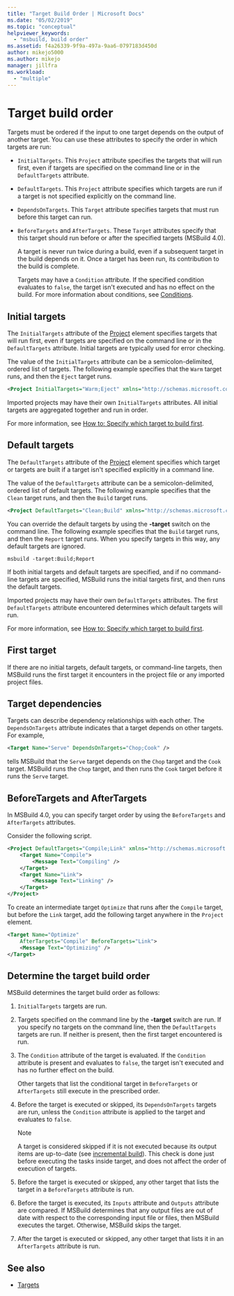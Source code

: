 ```yaml
---
title: "Target Build Order | Microsoft Docs"
ms.date: "05/02/2019"
ms.topic: "conceptual"
helpviewer_keywords:
  - "msbuild, build order"
ms.assetid: f4a26339-9f9a-497a-9aa6-0797183d450d
author: mikejo5000
ms.author: mikejo
manager: jillfra
ms.workload:
  - "multiple"
---
```


# Target build order

Targets must be ordered if the input to one target depends on the output of another target. You can use these attributes to specify the order in which targets are run:

- `InitialTargets`. This `Project` attribute specifies the targets that will run first, even if targets are specified on the command line or in the `DefaultTargets` attribute.

- `DefaultTargets`. This `Project` attribute specifies which targets are run if a target is not specified explicitly on the command line.

- `DependsOnTargets`. This `Target` attribute specifies targets that must run before this target can run.

- `BeforeTargets` and `AfterTargets`. These `Target` attributes specify that this target should run before or after the specified targets (MSBuild 4.0).

  A target is never run twice during a build, even if a subsequent target in the build depends on it. Once a target has been run, its contribution to the build is complete.

  Targets may have a `Condition` attribute. If the specified condition evaluates to `false`, the target isn't executed and has no effect on the build. For more information about conditions, see [Conditions](../msbuild/msbuild-conditions.md).

## Initial targets

 The `InitialTargets` attribute of the [Project](../msbuild/project-element-msbuild.md) element specifies targets that will run first, even if targets are specified on the command line or in the `DefaultTargets` attribute. Initial targets are typically used for error checking.

 The value of the `InitialTargets` attribute can be a semicolon-delimited, ordered list of targets. The following example specifies that the `Warm` target runs, and then the `Eject` target runs.

```xml
<Project InitialTargets="Warm;Eject" xmlns="http://schemas.microsoft.com/developer/msbuild/2003">
```

 Imported projects may have their own `InitialTargets` attributes. All initial targets are aggregated together and run in order.

 For more information, see [How to: Specify which target to build first](../msbuild/how-to-specify-which-target-to-build-first.md).

## Default targets

 The `DefaultTargets` attribute of the [Project](../msbuild/project-element-msbuild.md) element specifies which target or targets are built if a target isn't specified explicitly in a command line.

 The value of the `DefaultTargets` attribute can be a semicolon-delimited, ordered list of default targets. The following example specifies that the `Clean` target runs, and then the `Build` target runs.

```xml
<Project DefaultTargets="Clean;Build" xmlns="http://schemas.microsoft.com/developer/msbuild/2003">
```

 You can override the default targets by using the **-target** switch on the command line. The following example specifies that the `Build` target runs, and then the `Report` target runs. When you specify targets in this way, any default targets are ignored.

 `msbuild -target:Build;Report`

 If both initial targets and default targets are specified, and if no command-line targets are specified, MSBuild runs the initial targets first, and then runs the default targets.

 Imported projects may have their own `DefaultTargets` attributes. The first `DefaultTargets` attribute encountered determines which default targets will run.

 For more information, see [How to: Specify which target to build first](../msbuild/how-to-specify-which-target-to-build-first.md).

## First target

 If there are no initial targets, default targets, or command-line targets, then MSBuild runs the first target it encounters in the project file or any imported project files.

## Target dependencies

 Targets can describe dependency relationships with each other. The `DependsOnTargets` attribute indicates that a target depends on other targets. For example,

```xml
<Target Name="Serve" DependsOnTargets="Chop;Cook" />
```

 tells MSBuild that the `Serve` target depends on the `Chop` target and the `Cook` target. MSBuild runs the `Chop` target, and then runs the `Cook` target before it runs the `Serve` target.

## BeforeTargets and AfterTargets

 In MSBuild 4.0, you can specify target order by using the `BeforeTargets` and `AfterTargets` attributes.

 Consider the following script.

```xml
<Project DefaultTargets="Compile;Link" xmlns="http://schemas.microsoft.com/developer/msbuild/2003">
    <Target Name="Compile">
        <Message Text="Compiling" />
    </Target>
    <Target Name="Link">
        <Message Text="Linking" />
    </Target>
</Project>
```

 To create an intermediate target `Optimize` that runs after the `Compile` target, but before the `Link` target, add the following target anywhere in the `Project` element.

```xml
<Target Name="Optimize"
    AfterTargets="Compile" BeforeTargets="Link">
    <Message Text="Optimizing" />
</Target>
```

## Determine the target build order

 MSBuild determines the target build order as follows:

1. `InitialTargets` targets are run.

2. Targets specified on the command line by the **-target** switch are run. If you specify no targets on the command line, then the `DefaultTargets` targets are run. If neither is present, then the first target encountered is run.

3. The `Condition` attribute of the target is evaluated. If the `Condition` attribute is present and evaluates to `false`, the target isn't executed and has no further effect on the build.

    Other targets that list the conditional target in `BeforeTargets` or `AfterTargets` still execute in the prescribed order.

4. Before the target is executed or skipped, its `DependsOnTargets` targets are run, unless the `Condition` attribute is applied to the target and evaluates to `false`.

   > [!NOTE]
   > A target is considered skipped if it is not executed because its output items are up-to-date (see [incremental build](../msbuild/incremental-builds.md)). This check is done just before executing the tasks inside target, and does not affect the order of execution of targets.

5. Before the target is executed or skipped, any other target that lists the target in a `BeforeTargets` attribute is run.

6. Before the target is executed, its `Inputs` attribute and `Outputs` attribute are compared. If MSBuild determines that any output files are out of date with respect to the corresponding input file or files, then MSBuild executes the target. Otherwise, MSBuild skips the target.

7. After the target is executed or skipped, any other target that lists it in an `AfterTargets` attribute is run.

## See also

- [Targets](../msbuild/msbuild-targets.md)
